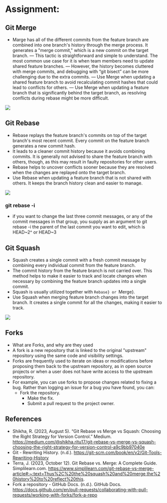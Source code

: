 
# Assignment:

## Git Merge
- Marge has all of the different commits from the feature branch are combined into one branch's history through the merge process. It generates a "merge commit," which is a new commit on the target branch.
— This tactic is straightforward and simple to understand. The most common use case for it is when team members need to update shared feature branches.
— However, the history becomes cluttered with merge commits, and debugging with “git bisect” can be more challenging due to the extra commits.
— Use Merge when updating a shared feature branch to avoid recalculating commit hashes that could lead to conflicts for others.
— Use Merge when updating a feature branch that is significantly behind the target branch, as resolving conflicts during rebase might be more difficult.

<img src = 'https://miro.medium.com/v2/resize:fit:720/format:webp/0*qS37ldEO_QdD4OLU.png'>

## Git Rebase
- Rebase replays the feature branch's commits on top of the target branch's most recent commit. Every commit on the feature branch generates a new commit hash. 
- It leads to a cleaner commit history because it avoids combining commits. It is generally not advised to share the feature branch with others, though, as this may result in faulty repositories for other users. 
- Rebase helps to uncover conflicts sooner because they are resolved when the changes are replayed onto the target branch.
- Use Rebase when updating a feature branch that is not shared with others. It keeps the branch history clean and easier to manage.

<img src = 'https://miro.medium.com/v2/resize:fit:720/format:webp/0*W28uicsv40QTx7vx.png'/>

### git rebase -i
-  if you want to change the last three commit messages, or any of the commit messages in that group, you supply as an argument to git rebase -i the parent of the last commit you want to edit, which is HEAD~2^ or HEAD~3


## Git Squash
- Squash creates a single commit with a fresh commit message by combining every individual commit from the feature branch. 
- The commit history from the feature branch is not carried over. This method helps to make it easier to track and locate changes when necessary by combining the feature branch updates into a single commit. 
- Squash is usually utilized together with `Rebase} or `Merge}.
- Use Squash when merging feature branch changes into the target branch. It creates a single commit for all the changes, making it easier to track.

<img src =
 "https://miro.medium.com/v2/resize:fit:720/format:webp/0*1-txFxO3qi5KbvAB.png" />


## Forks
- What are Forks, and why are they used
- A fork is a new repository that is linked to the original "upstream" repository using the same code and visibility settings.
- Forks are frequently used to iterate on ideas or modifications before proposing them back to the upstream repository, as in open source projects or when a user does not have write access to the upstream repository.
- For example, you can use forks to propose changes related to fixing a bug. Rather than logging an issue for a bug you have found, you can:
    - Fork the repository.
        - Make the fix.
        - Submit a pull request to the project owner.

## References
- Shikha, R. (2023, August 5). “Git Rebase vs Merge vs Squash: Choosing the Right Strategy for Version Control.” Medium. https://medium.com/@shikha.ritu17/git-rebase-vs-merge-vs-squash-choosing-the-right-strategy-for-version-control-a9c9bb97040e
- Git - Rewriting History. (n.d.). https://git-scm.com/book/en/v2/Git-Tools-Rewriting-History
- Terra, J. (2023, October 12). Git Rebase vs. Merge: A Complete Guide. Simplilearn.com. https://www.simplilearn.com/git-rebase-vs-merge-article#:~:text=Thus%2C%20the%20squash%20and%20merge,the%20history%20to%20reflect%20this.
- Fork a repository - GitHub Docs. (n.d.). GitHub Docs. https://docs.github.com/en/pull-requests/collaborating-with-pull-requests/working-with-forks/fork-a-repo